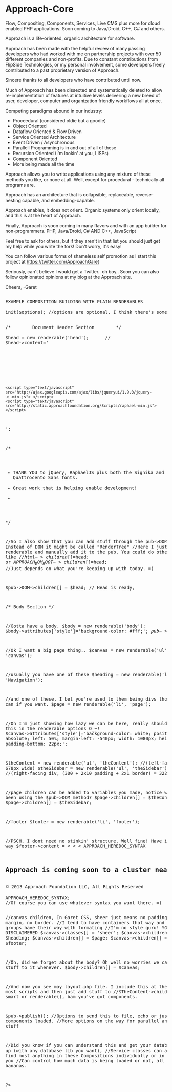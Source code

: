 Approach-Core
=============

Flow, Compositing, Components, Services, Live CMS plus more for cloud enabled PHP applications.
Soon coming to Java/Droid, C++, C# and others.

Approach is a life-oriented, organic architecture for software.

Approach has been made with the helpful review of many passing developers who had worked with me on partnership projects with over 50 different companies and non-profits. Due to constant contributions from FlipSide Technologies, or my personal involvement, some developers freely contributed to a past proprietary version of Approach. 

Sincere thanks to all developers who have contributed until now. 

Much of Approach has been dissected and systematically deleted to allow re-implementation of features at intuitive levels delivering a new breed of user, developer, computer and organization friendly workflows all at once.


Competing paradigms abound in our industry:

- Proceedural (considered oldie but a goodie)
- Object Oriented
- Dataflow Oriented & Flow Driven
- Service Oriented Architecture
- Event Driven / Asynchronous
- Parallell Programming is in and out of all of these
- Recursion Oriented (I'm lookin' at you, LISPs)
- Component Oriented
- More being made all the time


Approach allows you to write applications using any mixture of these methods you like, or none at all. Well, except for procedural - technically all programs are.

Approach has an architecture that is collapsible, replaceable, reverse-nesting capable, and embedding-capable. 

Approach enables, it does not orient. Organic systems only orient locally, and this is at the heart of Approach.


Finally, Approach is soon coming in many flavors and with an app builder for non-programmers. PHP, Java/Droid, C# AND C++, JavaScript

Feel free to ask for others, but if they aren't in that list you should just get my help while you write the fork! Don't worry, it's easy!

You can follow various forms of shameless self promotion as I start this project at 
https://twitter.com/ApproachGaret

Seriously, can't believe I would get a Twitter.. oh boy..
Soon you can also follow opinionated opinions at my blog at the Approach site.

Cheers, -Garet





<pre>

EXAMPLE COMPOSITION BUILDING WITH PLAIN RENDERABLES

<?php

$pub=new Composition($options); //this is an array of options
$pub->init($options); //options are optional. I think there's some issue you want to read the constructor for though


/*        Document Header Section        */

$head = new renderable('head');      //
$head->content='
    <meta http-equiv="content-type" content="text/html; charset=utf-8" >
    <title>Approach - An approach to organic, human oriented software</title>
    <link rel="stylesheet" type="text/css" href="YOUR_STYLESHEET_CHANGE_THIS_AHA.css" />
    <link href="http://fonts.googleapis.com/css?family=Signika:700,600,400,300|Quattrocento+Sans:400,700italic,400italic,700" rel="stylesheet" type="text/css">
    <link rel="shortcut icon" href="http://static.approachfoundation.org/img/logo.png" />
    <script type="text/javascript" src="http://ajax.googleapis.com/ajax/libs/jquery/1.7.1/jquery.js"> </script>
    <script type="text/javascript" src="http://ajax.googleapis.com/ajax/libs/jqueryui/1.9.0/jquery-ui.min.js"> </script>
    <script type="text/javascript" src="http://static.approachfoundation.org/Scripts/raphael-min.js"></script>
';

/*
 * THANK YOU to jQuery, RaphaelJS plus both the Signika and Quattrocento Sans fonts. 
 * Great work that is helping enable development!
 *
 */



//So I also show that you can add stuff through the pub->DOM. Instead of DOM it might be called "RenderTree"
//Here I just made a renderable and manually add it to the pub. You could do other things like
//$html->children[]=$head; or $APPROACH_DOM_ROOT->children[]=$head;
//Just depends on what you're keeping up with today. =)

$pub->DOM->children[] = $head;
//    Head is ready, 


/*        Body Section        */

//Gotta have a body. 
$body = new renderable('body');
$body->attributes['style']='background-color: #fff;';
$pub->DOM->children[]=$body;

//Ok I want a big page thing..
$canvas = new renderable('ul', 'canvas');

//usually you have one of these
$heading = new renderable('li', 'Navigation'); 

//and one of these, I bet you're used to them being divs though. You can if you want.
$page = new renderable('li', 'page');  

//Oh I'm just showing how lazy we can be here, really should have put this in the renderable options O_~!
$canvas->attributes['style']='background-color: white; position: absolute; left: 50%; margin-left: -540px; width: 1080px; height: 100%; padding-bottom: 22px;';

$theContent = new renderable('ul', 'theContent'); //(left-facing div, 678px wide)
$theSidebar = new renderable('ul', 'theSidebar'); //(right-facing div, (300 + 2x10 padding + 2x1 border) = 322px wide)

//page children can be added to variables you made, notice we haven't been using the $pub->DOM method?
$page->children[] = $theContent;
$page->children[] = $theSidebar;


//footer
$footer = new renderable('li', 'footer');

//PSCH, I dont need no stinkin' structure. Well fine! Have it your way
$footer->content = < < < APPROACH_HEREDOC_SYNTAX
<h2 style="line-height: .8em">Approach is coming soon to a cluster near you.</h2>
<div class="copyright" style="margin: 2px;">&copy; 2013 Approach Foundation LLC, All Rights Reserved</div>
APPROACH_HEREDOC_SYNTAX;
//Of course you can use whatever syntax you want there. =)


//canvas children, In Garet CSS, sheer just means no padding, no margin, no border.
//I tend to have containers that way and let inner groups have their way with formating
//I'm no style guru! YOU HAVE BEEN DISCLAIMERED
$canvas->classes[] = 'sheer';
$canvas->children[] = $heading;
$canvas->children[] = $page;
$canvas->children[] = $footer;

//Oh, did we forget about the body? Oh well no worries we can add stuff to it whenever.
$body->children[] = $canvas;


//And now you see may layout.php file. I include this at the top of most scripts and then just add stuff to
//$TheContent->children[]= smart or renderable(), bam you've got components.

$pub->publish();
//Options to send this to file, echo or just get components loaded.
//More options on the way for parallel and async stuff




//Did you know if you can understand this and get your database set up (with any database lib you want),
//Service classes can automatically find most anything in these Compositions individually or in mass, and you
//Can control how much data is being loaded or not, all sorts of bananas. 

?>

</pre>



